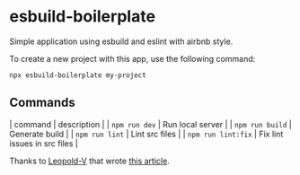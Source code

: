 # esbuild-boilerplate

Simple application using esbuild and eslint with airbnb style.

To create a new project with this app, use the following command:

```
npx esbuild-boilerplate my-project
```

## Commands

| command | description |
| `npm run dev` | Run local server |
| `npm run build` | Generate build |
| `npm run lint` | Lint src files |
| `npm run lint:fix` | Fix lint issues in src files |

Thanks to [Leopold-V](https://github.com/Leopold-V) that wrote [this article](
https://dev.to/leopold/generate-your-web-app-boilerplate-like-create-react-app-does-301p).
